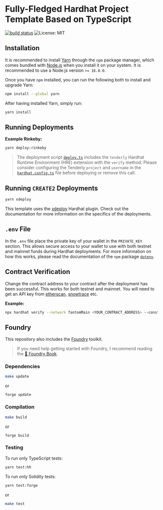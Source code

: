 # Fully-Fledged Hardhat Project Template Based on TypeScript

[![build status](https://github.com/pcaversaccio/hardhat-project-template-ts/actions/workflows/test-contracts.yml/badge.svg)](https://github.com/pcaversaccio/hardhat-project-template-ts/actions)
![License: MIT](https://img.shields.io/badge/License-MIT-blue.svg)

## Installation

It is recommended to install [Yarn](https://classic.yarnpkg.com) through the `npm` package manager, which comes bundled with [Node.js](https://nodejs.org) when you install it on your system. It is recommended to use a Node.js version `>= 16.0.0`.

Once you have `npm` installed, you can run the following both to install and upgrade Yarn:

```bash
npm install --global yarn
```

After having installed Yarn, simply run:

```bash
yarn install
```

## Running Deployments

**Example Rinkeby:**

```bash
yarn deploy:rinkeby
```

> The deployment script [`deploy.ts`](./scripts/deploy.ts) includes the `tenderly` Hardhat Runtime Environment (HRE) extension with the `verify` method. Please consider configuring the Tenderly `project` and `username` in the [`hardhat.config.ts`](./hardhat.config.ts) file before deploying or remove this call.

## Running `CREATE2` Deployments

```bash
yarn xdeploy
```

This template uses the [xdeploy](https://github.com/pcaversaccio/xdeployer) Hardhat plugin. Check out the documentation for more information on the specifics of the deployments.

## `.env` File

In the `.env` file place the private key of your wallet in the `PRIVATE_KEY` section. This allows secure access to your wallet to use with both testnet and mainnet funds during Hardhat deployments. For more information on how this works, please read the documentation of the `npm` package [`dotenv`](https://www.npmjs.com/package/dotenv).

## Contract Verification

Change the contract address to your contract after the deployment has been successful. This works for both testnet and mainnet. You will need to get an API key from [etherscan](https://etherscan.io), [snowtrace](https://snowtrace.io) etc.

**Example:**

```bash
npx hardhat verify --network fantomMain <YOUR_CONTRACT_ADDRESS> --constructor-args deploy-arg.ts
```

## Foundry

This repository also includes the [Foundry](https://github.com/gakonst/foundry) toolkit.

> If you need help getting started with Foundry, I recommend reading the [📖 Foundry Book](https://onbjerg.github.io/foundry-book).

### Dependencies

```bash
make update
```

or

```
forge update
```

### Compilation

```bash
make build
```

or

```
forge build
```

### Testing

To run only TypeScript tests:

```bash
yarn test:hh
```

To run only Solidity tests:

```bash
yarn test:forge
```

or

```bash
make test
```
